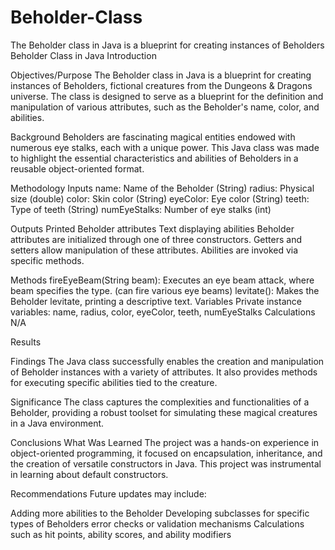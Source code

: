 # Beholder-Class
The Beholder class in Java is a blueprint for creating instances of Beholders
Beholder Class in Java
Introduction

Objectives/Purpose
The Beholder class in Java is a blueprint for creating instances of Beholders, fictional creatures from the Dungeons & Dragons universe. The class is designed to serve as a blueprint for the definition and manipulation of various attributes, such as the Beholder's name, color, and abilities.

Background
Beholders are fascinating magical entities endowed with numerous eye stalks, each with a unique power. This Java class was made to highlight the essential characteristics and abilities of Beholders in a reusable object-oriented format.

Methodology
Inputs
name: Name of the Beholder (String)
radius: Physical size (double)
color: Skin color (String)
eyeColor: Eye color (String)
teeth: Type of teeth (String)
numEyeStalks: Number of eye stalks (int)

Outputs
Printed Beholder attributes
Text displaying abilities
Beholder attributes are initialized through one of three constructors.
Getters and setters allow manipulation of these attributes.
Abilities are invoked via specific methods.

Methods
fireEyeBeam(String beam): Executes an eye beam attack, where beam specifies the type. (can fire various eye beams)
levitate(): Makes the Beholder levitate, printing a descriptive text.
Variables
Private instance variables: name, radius, color, eyeColor, teeth, numEyeStalks
Calculations
N/A

Results

Findings
The Java class successfully enables the creation and manipulation of Beholder instances with a variety of attributes. It also provides methods for executing specific abilities tied to the creature. 

Significance
The class captures the complexities and functionalities of a Beholder, providing a robust toolset for simulating these magical creatures in a Java environment.

Conclusions
What Was Learned
The project was a hands-on experience in object-oriented programming, it focused on encapsulation, inheritance, and the creation of versatile constructors in Java. This project was instrumental in learning about default constructors.

Recommendations
Future updates may include:

Adding more abilities to the Beholder
Developing subclasses for specific types of Beholders
error checks or validation mechanisms
Calculations such as hit points, ability scores, and ability modifiers
